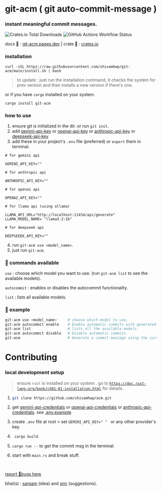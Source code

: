 # git-acm ( git auto-commit-message )

### instant meaningful commit messages.

![Crates.io Total Downloads](https://img.shields.io/crates/d/git-acm?labelColor=%23222&color=white)
![GitHub Actions Workflow Status](https://img.shields.io/github/actions/workflow/status/shivamhwp/git-acm/release.yml?labelColor=%23222&color=white)

docs 📄 : [git-acm.pages.dev](https://git-acm.pages.dev) | crate 🦀 : [crates.io](https://crates.io/crates/git-acm)

### installation

```
curl -sSL https://raw.githubusercontent.com/shivamhwp/git-acm/main/install.sh | bash
```

> to update : just run the installation command, it checks the system for prev version and then installs a new version if there's one.

or
if you have `cargo` installed on your system.

```
cargo install git-acm
```

### how to use

1. ensure git is initialized in the dir. or run `git init`.
2. add [gemini-api-key](https://aistudio.google.com/app/apikey) or [openai-api-key](https://platform.openai.com/api-keys) or [anthropic-api-key](https://console.anthropic.com/settings/keys) or [deepseek-api-key](https://platform.deepseek.com/api_keys)
3. add these in your project's `.env` file (preferred) or `export` them in terminal.

```
# for gemini api

GEMINI_API_KEY=""

# for anthropic api

ANTHROPIC_API_KEY=""

# for openai api

OPENAI_API_KEY=""

# for llama api (using ollama)

LLAMA_API_URL="http://localhost:11434/api/generate"
LLAMA_MODEL_NAME= "llama3.2:1b"

# for deepseek api

DEEPSEEEK_API_KEY=""

```

4. run `git-acm use <model_name>`.
5. just run `git-acm`.

### 📍 commands available

`use` : choose which model you want to use. (run `git-acm list` to see the available models).

`autocommit` : enables or disables the autocommit functionality.

`list` : lists all available models.

### 📍 example

```bash
git-acm use <model_name>     # choose which model to use.
git-acm autocommit enable    # Enable automatic commits with generated messages
git-acm list                 # lists all the available models.
git-acm autocommit disable   # Disable automatic commits
git-acm                      # Generate a commit message using the currently selected model.

```

# Contributing

### local development setup

> ensure `rust` is installed on your system . go to [`https://doc.rust-lang.org/book/ch01-01-installation.html`](https://doc.rust-lang.org/book/ch01-01-installation.html) for details.

1. ```bash
   git clone https://github.com/shivamhwp/acm.git
   ```

2. get [gemini-api-credentials](https://aistudio.google.com/app/apikey) or [openai-api-credentials](https://platform.openai.com/api-keys) or [anthropic-api-credentials](https://console.anthropic.com/settings/keys). see [.env.example](https://github.com/shivamhwp/git-acm/blob/main/.env.example)
3. create `.env` file at root > set `GEMINI_API_KEY=" " ` or any other provider's key.
4. ```bash
    cargo build
   ```
5. `cargo run --` to get the commit msg in the terminal.
6. start with `main.rs` and break stuff.

<br>

[report 🐞bugs here](https://x.com/shivamhwp)

bhai(s) : [sargam](https://x.com/sargampoudel) (idea) and [smr](https://x.com/smrdotgg) (suggestions).

<br>
